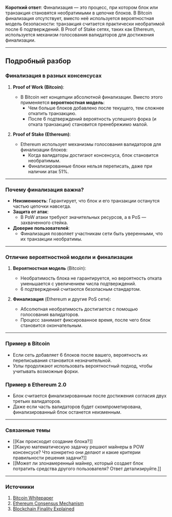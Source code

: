 
**Короткий ответ**: Финализация — это процесс, при котором блок или транзакция становятся необратимыми в цепочке блоков. В Bitcoin финализация отсутствует, вместо неё используется вероятностная модель безопасности: транзакция считается практически необратимой после 6 подтверждений. В Proof of Stake сетях, таких как Ethereum, используется механизм голосования валидаторов для достижения финализации.

---

## Подробный разбор

### Финализация в разных консенсусах

1. **Proof of Work (Bitcoin)**:
   - В Bitcoin нет концепции абсолютной финализации. Вместо этого применяется **вероятностная модель**:
     - Чем больше блоков добавлено после текущего, тем сложнее откатить транзакцию.
     - После 6 подтверждений вероятность успешного форка (и отката транзакции) становится пренебрежимо малой.

2. **Proof of Stake (Ethereum)**:
   - Ethereum использует механизмы голосования валидаторов для финализации блоков:
     - Когда валидаторы достигают консенсуса, блок становится необратимым.
     - Финализированные блоки нельзя переписать, даже при наличии атак 51%.

---

### Почему финализация важна?
- **Неизменность**: Гарантирует, что блок и его транзакции останутся частью цепочки навсегда.
- **Защита от атак**:
  - В PoW атаки требуют значительных ресурсов, а в PoS — захваченного стейка.
- **Доверие пользователей**:
  - Финализация позволяет участникам сети быть уверенными, что их транзакции необратимы.

---

### Отличие вероятностной модели и финализации
1. **Вероятностная модель** (Bitcoin):
   - Необратимость блока не гарантируется, но вероятность отката уменьшается с увеличением числа подтверждений.
   - 6 подтверждений считаются безопасным стандартом.

2. **Финализация** (Ethereum и другие PoS сети):
   - Абсолютная необратимость достигается с помощью голосования валидаторов.
   - Процесс занимает фиксированное время, после чего блок становится окончательным.

---

### Пример в Bitcoin
- Если сеть добавляет 6 блоков после вашего, вероятность их переписывания становится незначительной.
- Узлы продолжают использовать вероятностный подход, чтобы учитывать возможные форки.

### Пример в Ethereum 2.0
- Блок считается финализированным после достижения согласия двух третьих валидаторов.
- Даже если часть валидаторов будет скомпрометирована, финализированный блок останется неизменным.

---

### Связанные темы
- [[Как происходит создание блока?]]
- [[Какую математическую задачку решают майнеры в POW консенсусе? Что конкретно они делают и какие критерии правильности решения задачи?]]
- [[Может ли злонамеренный майнер, который создает блок потратить средства другого пользователя? Ответ детализируйте.]]

---

### Источники
1. [Bitcoin Whitepaper](https://bitcoin.org/bitcoin.pdf)
2. [Ethereum Consensus Mechanism](https://ethereum.org/en/upgrades/consensus/)
3. [Blockchain Finality Explained](https://www.investopedia.com/terms/f/finality.asp)